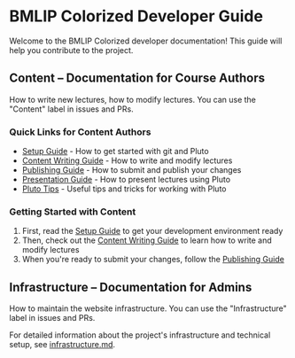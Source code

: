 # BMLIP Colorized Developer Guide

Welcome to the BMLIP Colorized developer documentation! This guide will help you contribute to the project.

## Content – Documentation for Course Authors

How to write new lectures, how to modify lectures. You can use the "Content" label in issues and PRs.

### Quick Links for Content Authors
- [Setup Guide](setup.md) - How to get started with git and Pluto
- [Content Writing Guide](content_writing.md) - How to write and modify lectures
- [Publishing Guide](publishing.md) - How to submit and publish your changes
- [Presentation Guide](presentation.md) - How to present lectures using Pluto
- [Pluto Tips](pluto_tips.md) - Useful tips and tricks for working with Pluto

### Getting Started with Content
1. First, read the [Setup Guide](setup.md) to get your development environment ready
2. Then, check out the [Content Writing Guide](content_writing.md) to learn how to write and modify lectures
3. When you're ready to submit your changes, follow the [Publishing Guide](publishing.md)

## Infrastructure – Documentation for Admins

How to maintain the website infrastructure. You can use the "Infrastructure" label in issues and PRs.

For detailed information about the project's infrastructure and technical setup, see [infrastructure.md](infrastructure.md).
